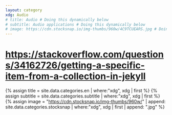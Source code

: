 ```yaml
---
layout: category
xdg: Audio
# title: Audio # Doing this dynamically below
# subtitle: Audio applications # Doing this dynamically below
# image: https://cdn.stocksnap.io/img-thumbs/960w/4C9TCUEARS.jpg # Doing this dynamically below
---
```


# https://stackoverflow.com/questions/34162726/getting-a-specific-item-from-a-collection-in-jekyll
{% assign title = site.data.categories.en | where:"xdg", xdg  | first %}
{% assign subtitle = site.data.categories.subtitle | where:"xdg", xdg  | first %}
{% assign image = "https://cdn.stocksnap.io/img-thumbs/960w/" | append: site.data.categories.stocksnap | where:"xdg", xdg  | first | append: ".jpg" %}
